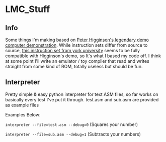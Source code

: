 # LMC_Stuff
## Info
Some things I'm making based on [Peter Higginson's legendary demo computer demonstration](https://peterhigginson.co.uk/LMC/).
While instruction sets differ from source to source, [this instruction set from york university](https://www.yorku.ca/sychen/research/LMC/LMCInstructions.html) seems to be fully compatible with Higginson's demo, so It's what I based my code off.
I think at some point I'll write an emulator / toy compiler that read and writes straight from some kind of ROM, totally useless but should be fun.

## Interpreter
Pretty simple & easy python interpreter for text ASM files, so far works on basically every test I've put it through.
test.asm and sub.asm are provided as example files

Examples Below:

 `interpreter --file=test.asm --debug=0` (Squares your number)

 `interpreter --file=sub.asm --debug=1` (Subtracts your numbers)